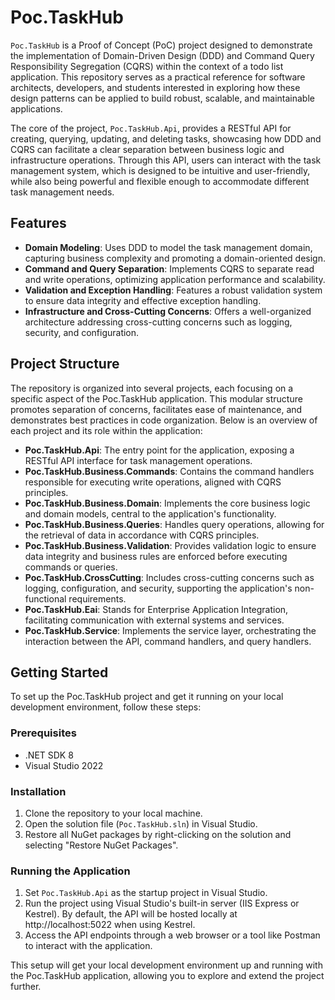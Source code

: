 # Poc.TaskHub

`Poc.TaskHub` is a Proof of Concept (PoC) project designed to demonstrate the implementation of Domain-Driven Design (DDD) and Command Query Responsibility Segregation (CQRS) within the context of a todo list application. This repository serves as a practical reference for software architects, developers, and students interested in exploring how these design patterns can be applied to build robust, scalable, and maintainable applications.

The core of the project, `Poc.TaskHub.Api`, provides a RESTful API for creating, querying, updating, and deleting tasks, showcasing how DDD and CQRS can facilitate a clear separation between business logic and infrastructure operations. Through this API, users can interact with the task management system, which is designed to be intuitive and user-friendly, while also being powerful and flexible enough to accommodate different task management needs.

## Features

- **Domain Modeling**: Uses DDD to model the task management domain, capturing business complexity and promoting a domain-oriented design.
- **Command and Query Separation**: Implements CQRS to separate read and write operations, optimizing application performance and scalability.
- **Validation and Exception Handling**: Features a robust validation system to ensure data integrity and effective exception handling.
- **Infrastructure and Cross-Cutting Concerns**: Offers a well-organized architecture addressing cross-cutting concerns such as logging, security, and configuration.

## Project Structure

The repository is organized into several projects, each focusing on a specific aspect of the Poc.TaskHub application. 
This modular structure promotes separation of concerns, facilitates ease of maintenance, and demonstrates best practices in code organization. Below is an overview of each project and its role within the application:

- **Poc.TaskHub.Api**: The entry point for the application, exposing a RESTful API interface for task management operations.
- **Poc.TaskHub.Business.Commands**: Contains the command handlers responsible for executing write operations, aligned with CQRS principles.
- **Poc.TaskHub.Business.Domain**: Implements the core business logic and domain models, central to the application's functionality.
- **Poc.TaskHub.Business.Queries**: Handles query operations, allowing for the retrieval of data in accordance with CQRS principles.
- **Poc.TaskHub.Business.Validation**: Provides validation logic to ensure data integrity and business rules are enforced before executing commands or queries.
- **Poc.TaskHub.CrossCutting**: Includes cross-cutting concerns such as logging, configuration, and security, supporting the application's non-functional requirements.
- **Poc.TaskHub.Eai**: Stands for Enterprise Application Integration, facilitating communication with external systems and services.
- **Poc.TaskHub.Service**: Implements the service layer, orchestrating the interaction between the API, command handlers, and query handlers.

## Getting Started

To set up the Poc.TaskHub project and get it running on your local development environment, follow these steps:

### Prerequisites

- .NET SDK 8
- Visual Studio 2022

### Installation

1. Clone the repository to your local machine.
2. Open the solution file (`Poc.TaskHub.sln`) in Visual Studio.
3. Restore all NuGet packages by right-clicking on the solution and selecting "Restore NuGet Packages".

### Running the Application

1. Set `Poc.TaskHub.Api` as the startup project in Visual Studio.
2. Run the project using Visual Studio's built-in server (IIS Express or Kestrel). By default, the API will be hosted locally at http://localhost:5022 when using Kestrel.
3. Access the API endpoints through a web browser or a tool like Postman to interact with the application.

This setup will get your local development environment up and running with the Poc.TaskHub application, allowing you to explore and extend the project further.